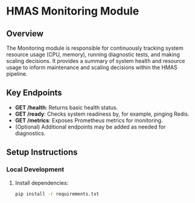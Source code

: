 # HMAS Monitoring Module

## Overview
The Monitoring module is responsible for continuously tracking system resource usage (CPU, memory), running diagnostic tests, and making scaling decisions. It provides a summary of system health and resource usage to inform maintenance and scaling decisions within the HMAS pipeline.

## Key Endpoints
- **GET /health**: Returns basic health status.
- **GET /ready**: Checks system readiness by, for example, pinging Redis.
- **GET /metrics**: Exposes Prometheus metrics for monitoring.
- (Optional) Additional endpoints may be added as needed for diagnostics.

## Setup Instructions

### Local Development
1. Install dependencies:
   ```bash
   pip install -r requirements.txt
